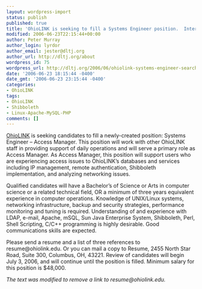 ```yaml
---
layout: wordpress-import
status: publish
published: true
title: 'OhioLINK is seeking to fill a Systems Engineer position.  Interested?'
modified: 2006-06-23T22:15:44+00:00
author: Peter Murray
author_login: lyrdor
author_email: jester@dltj.org
author_url: http://dltj.org/about
wordpress_id: 75
wordpress_url: http://dltj.org/2006/06/ohiolink-systems-engineer-search/
date: '2006-06-23 18:15:44 -0400'
date_gmt: '2006-06-23 23:15:44 -0400'
categories:
- OhioLINK
tags:
- OhioLINK
- Shibboleth
- Linux-Apache-MySQL-PHP
comments: []
---
```

<p><a href="http://www.ohiolink.edu/" title="OhioLINK &amp;ndash; The Ohio Library and Information Network">OhioLINK</a> is seeking candidates to fill a newly-created position:  Systems Engineer &ndash; Access Manager.  This position will work with other OhioLINK staff in providing support of daily operations and will serve a primary role as Access Manager.  As Access Manager, this position will support users who are experiencing access issues to OhioLINK&rsquo;s databases and services including IP management, remote authentication, Shibboleth implementation, and analyzing networking issues.</p>
<p>Qualified candidates will have a Bachelor&rsquo;s of Science or Arts in computer science or a related technical field, OR a minimum of three years equivalent experience in computer operations.  Knowledge of UNIX/Linux systems, networking infrastructure, backup and security strategies, performance monitoring and tuning is required. Understanding of and experience with LDAP, e-mail, Apache, mSQL, Sun Java Enterprise System, Shibboleth, Perl, Shell Scripting, C/C++ programming is highly desirable.  Good communications skills are expected.</p>
<p>Please send a resume and a list of three references to <span class="removed_link" title="resume@ohiolink.edu">resume@ohiolink.edu</span>.  Or you can mail a copy to Resume, 2455 North Star Road, Suite 300, Columbus, OH, 43221.  Review of candidates will begin July 3, 2006, and will continue until the position is filled.  Minimum salary for this position is $48,000.
<p style="padding:0;margin:0;font-style:italic;" class="removed_link">The text was modified to remove a link to resume@ohiolink.edu.</p>
